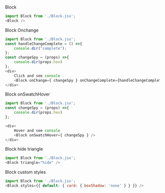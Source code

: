 Block
```js
import Block from './Block.jsx';
<Block />
```

Block Onchange
```js
import Block from './Block.jsx';
const handleChangeComplete = () =>{
    console.dir("complete");
};
const changeSpy = (props) =>{
    console.dir(props.hex)
};
<div>
    Click and see console
    <Block onChange={ changeSpy } onChangeComplete={handleChangeComplete} />
</div>
```


Block onSwatchHover
```js
import Block from './Block.jsx';
const changeSpy = (props) =>{
    console.dir(props.hex)
};

<div>
    Hover and see console
    <Block onSwatchHover={ changeSpy } />
</div>
```


Block hide triangle 
```js
import Block from './Block.jsx';
<Block triangle="hide" />
```

Block custom styles
```js
import Block from './Block.jsx';
<Block styles={{ default: { card: { boxShadow: 'none' } } }} />
```

